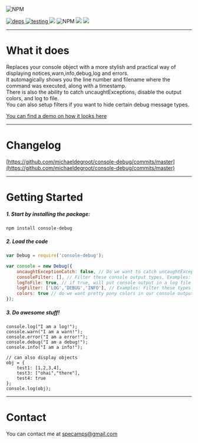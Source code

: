 ![NPM](https://nodei.co/npm/console-debug.png?downloads=true&downloadRank=true&stars=true)

[ ![](https://david-dm.org/michaeldegroot/console-debug.svg "deps") ](https://david-dm.org/michaeldegroot/console-debug "david-dm")
[ ![](https://travis-ci.org/michaeldegroot/console-debug.svg?branch=master "testing") ](https://travis-ci.org/michaeldegroot/console-debug "travis-ci")
[![](https://coveralls.io/repos/michaeldegroot/console-debug/badge.svg?branch=master&service=github)](https://coveralls.io/github/michaeldegroot/console-debug?branch=master)
![NPM](https://img.shields.io/badge/Node-%3E%3D0.10-green.svg)
![](https://img.shields.io/npm/dt/console-debug.svg)
![](https://img.shields.io/npm/l/console-debug.svg)


___
# What it does
Replaces your console object with a more stylish and practical way of displaying notices,warn,info,debug,log and errors.  
It automagically shows you the line number and filename where the command was executed, along with a timestamp.  
There is also the ability to catch uncaughtExceptions, disable the output colors, and log to file.  
You can also setup filters if you want to hide certain debug message types.  
  
  [You can find a demo on how it looks here](https://bitbucket.org/repo/a7AMxL/images/462483730-console-debug.gif)
___
# Changelog
[https://github.com/michaeldegroot/console-debug/commits/master](https://github.com/michaeldegroot/console-debug/commits/master)
___
#  Getting Started

##### 1. Start by installing the package:
    npm install console-debug

##### 2. Load the code
```Javascript
var Debug = require('console-debug');

var console = new Debug({
	uncaughtExceptionCatch: false, // Do we want to catch uncaughtExceptions?
	consoleFilter: [], // Filter these console output types, Examples: 'LOG', 'WARN', 'ERROR', 'DEBUG', 'INFO'
	logToFile: true, // if true, will put console output in a log file folder called 'logs'
	logFilter: ['LOG','DEBUG','INFO'], // Examples: Filter these types to not log to file
	colors: true // do we want pretty pony colors in our console output?
}); 
````



	
##### 3. Do awesome stuff!

    console.log("I am a log!");
    console.warn("I am a warn!");
    console.error("I am a error!");
    console.debug("I am a debug!");
    console.info("I am a info!");
	
	// can also display objects
	obj = {
		test1: [1,2,3,4],
		test3: ["ohai","there"],
		test4: true
	};
    console.log(obj);
___
# Contact
You can contact me at specamps@gmail.com 